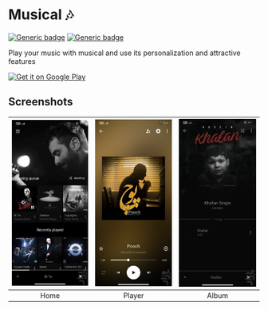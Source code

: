 # Musical ​​🎶​

[![Generic badge](https://img.shields.io/badge/Platform-Android-green.svg)](https://github.com/h4h13/RetroMusicPlayer)
[![Generic badge](https://img.shields.io/badge/minSdkVersion-21-green.svg)](https://github.com/h4h13/RetroMusicPlayer)

Play your music with musical and use its personalization and attractive features


<a href='https://play.google.com/store/apps/details?id=github.o4x.musical&pcampaignid=pcampaignidMKT-Other-global-all-co-prtnr-py-PartBadge-Mar2515-1'><img width="250" alt='Get it on Google Play' src='https://play.google.com/intl/en_us/badges/static/images/badges/en_badge_web_generic.png'/></a>
## Screenshots
| <img src="screenshots/github.o4x.musical-1.jpg" width="250"/> | <img src="screenshots/github.o4x.musical-2.jpg" width="250"/> | <img src="screenshots/github.o4x.musical-3.jpg" width="250"/> |
|:---:|:---:|:---:|
| Home | Player | Album |

